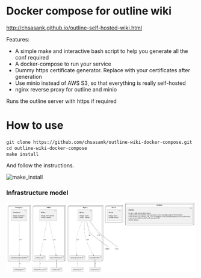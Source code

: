 # Docker compose for outline wiki

http://chsasank.github.io/outline-self-hosted-wiki.html

Features:

* A simple make and interactive bash script to help you generate all the conf required
* A docker-compose to run your service
* Dummy https certificate generator. Replace with your certificates after generation
* Use minio instead of AWS S3, so that everything is really self-hosted
* nginx reverse proxy for outline and minio

Runs the outline server with https if required

# How to use 

```
git clone https://github.com/chsasank/outline-wiki-docker-compose.git
cd outline-wiki-docker-compose
make install
```

And follow the instructions.

![make_install](http://chsasank.github.io/assets/images/outline/make_install.png)

### Infrastructure model

![Infrastructure model](.infragenie/infrastructure_model.png)